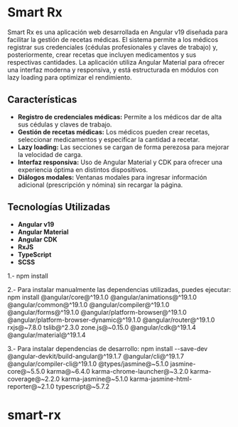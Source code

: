 # Smart Rx

Smart Rx es una aplicación web desarrollada en Angular v19 diseñada para facilitar la gestión de recetas médicas. El sistema permite a los médicos registrar sus credenciales (cédulas profesionales y claves de trabajo) y, posteriormente, crear recetas que incluyen medicamentos y sus respectivas cantidades. La aplicación utiliza Angular Material para ofrecer una interfaz moderna y responsiva, y está estructurada en módulos con lazy loading para optimizar el rendimiento.

## Características

- **Registro de credenciales médicas:** Permite a los médicos dar de alta sus cédulas y claves de trabajo.
- **Gestión de recetas médicas:** Los médicos pueden crear recetas, seleccionar medicamentos y especificar la cantidad a recetar.
- **Lazy loading:** Las secciones se cargan de forma perezosa para mejorar la velocidad de carga.
- **Interfaz responsiva:** Uso de Angular Material y CDK para ofrecer una experiencia óptima en distintos dispositivos.
- **Diálogos modales:** Ventanas modales para ingresar información adicional (prescripción y nómina) sin recargar la página.

## Tecnologías Utilizadas

- **Angular v19**
- **Angular Material**
- **Angular CDK**
- **RxJS**
- **TypeScript**
- **SCSS**

1.- npm install

2.- Para instalar manualmente las dependencias utilizadas, puedes ejecutar:
  npm install @angular/core@^19.1.0 @angular/animations@^19.1.0 @angular/common@^19.1.0 @angular/compiler@^19.1.0 @angular/forms@^19.1.0 @angular/platform-browser@^19.1.0 @angular/platform-browser-dynamic@^19.1.0 @angular/router@^19.1.0 rxjs@~7.8.0 tslib@^2.3.0 zone.js@~0.15.0 @angular/cdk@^19.1.4 @angular/material@^19.1.4

3.- Para instalar dependencias de desarrollo: npm install --save-dev @angular-devkit/build-angular@^19.1.7 @angular/cli@^19.1.7 @angular/compiler-cli@^19.1.0 @types/jasmine@~5.1.0 jasmine-core@~5.5.0 karma@~6.4.0 karma-chrome-launcher@~3.2.0 karma-coverage@~2.2.0 karma-jasmine@~5.1.0 karma-jasmine-html-reporter@~2.1.0 typescript@~5.7.2

# smart-rx
